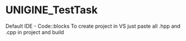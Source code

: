 # UNIGINE_TestTask
Default IDE - Code::blocks
To create project in VS just paste all .hpp and .cpp in project and build
